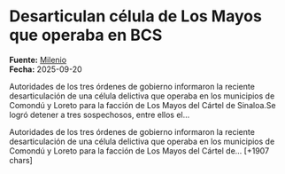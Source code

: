 # Desarticulan célula de Los Mayos que operaba en BCS

**Fuente:** [Milenio](https://www.milenio.com/estados/detienen-a-hombres-ligados-con-celula-de-los-mayos-en-bcs)  
**Fecha:** 2025-09-20

Autoridades de los tres órdenes de gobierno informaron la reciente desarticulación de una célula delictiva que operaba en los municipios de Comondú y Loreto para la facción de Los Mayos del Cártel de Sinaloa.Se logró detener a tres sospechosos, entre ellos el…

Autoridades de los tres órdenes de gobierno informaron la reciente desarticulación de una célula delictiva que operaba en los municipios de Comondú y Loreto para la facción de Los Mayos del Cártel de… [+1907 chars]
